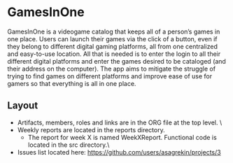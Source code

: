 # GamesInOne
GamesInOne is a videogame catalog that keeps all of a person’s games in one place. Users can launch their games via the click of a button, even if they belong to different digital gaming platforms, all from one centralized and easy-to-use location. All that is needed is to enter the login to all their different digital platforms and enter the games desired to be cataloged (and their address on the computer). The app aims to mitigate the struggle of trying to find games on different platforms and improve ease of use for gamers so that everything is all in one place.
## Layout
- Artifacts, members, roles and links are in the ORG file at the top level. \
- Weekly reports are located in the reports directory.
  - The report for week X is named WeekXReport. Functional code is located in the src directory.\
- Issues list located here: https://github.com/users/asagrekin/projects/3
